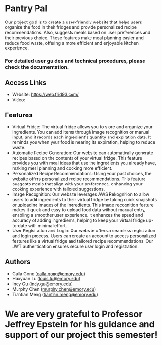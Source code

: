# Pantry Pal 

Our project goal is to create a user-friendly website that helps users organize the food in their fridges and provide personalized recipe recommendations. Also, suggests meals based on user preferences and their previous choice. These features make meal planning easier and reduce food waste, offering a more efficient and enjoyable kitchen experience.

### For detailed user guides and technical procedures, please check the documentation.

## Access Links
- Website: https://web.frid93.com/ 
- Video: 

## Features
- Virtual Fridge: The virtual fridge allows you to store and organize your ingredients. You can add items through image recognition or manual input, and it records each ingredient's quantity and expiration date. It reminds you when your food is nearing its expiration, helping to reduce waste.
- Automatic Recipe Generation: Our website can automatically generate recipes based on the contents of your virtual fridge. This feature provides you with meal ideas that use the ingredients you already have, making meal planning and cooking more efficient.
- Personalized Recipe Recommendations: Using your past choices, the website offers personalized recipe recommendations. This feature suggests meals that align with your preferences, enhancing your cooking experience with tailored suggestions.
- Image Recognition: Our website leverages AWS Rekognition to allow users to add ingredients to their virtual fridge by taking quick snapshots or uploading images of the ingredients. This image recognition feature makes it quick and easy to upload food data without manual entry, enabling a smoother user experience. It enhances the speed and accuracy of adding ingredients, helping to keep your virtual fridge up-to-date with minimal effort.
- User Registration and Login: Our website offers a seamless registration and login process. Users can create an account to access personalized features like a virtual fridge and tailored recipe recommendations. Our JWT authentication ensures secure user login and registration.

## Authors
- Calla Gong (calla.gong@emory.edu)
- Haoyuan Lu (louis.lu@emory.edu)
- Indy Gu (indy.gu@emory.edu)
- Murphy Chen (murphy.chen@emory.edu)
- Tiantian Meng (tiantian.meng@emory.edu)


# We are very grateful to Professor Jeffrey Epstein for his guidance and support of our project this semester!



